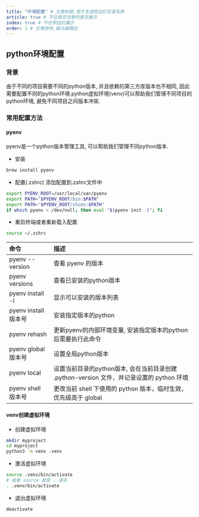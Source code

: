 ```yaml
---
title: "环境配置" # 文章标题,用于生成侧边栏目录名称
article: true # 不在首页文章列表页展示
index: true # 不在侧边栏展示
order: 1 # 文章排序,越大越靠后
---
```


## python环境配置

### 背景
由于不同的项目需要不同的python版本, 并且依赖的第三方库版本也不相同, 因此需要配置不同的python环境.python虚拟环境(venv)可以帮助我们管理不同项目的python环境, 避免不同项目之间版本冲突.

### 常用配置方法

#### pyenv
pyenv是一个python版本管理工具, 可以帮助我们管理不同python版本.
- 安装
```bash
brew install pyenv
```
- 配置(.zshrc)
添加配置到.zshrc文件中
```bash
export PYENV_ROOT=/usr/local/var/pyenv
export PATH="$PYENV_ROOT/bin:$PATH"
export PATH="$PYENV_ROOT/shims:$PATH"
if which pyenv > /dev/null; then eval "$(pyenv init -)"; fi
```
- 重启终端或者重新载入配置
```bash
source ~/.zshrc
```
|命令|描述|
|:---|:---|
|pyenv --version|查看 pyenv 的版本|
|pyenv versions|查看已安装的python版本|
|pyenv install -l|显示可以安装的版本列表|
|pyenv install 版本号|安装指定版本的python|
|pyenv rehash|更新pyenv的内部环境变量, 安装指定版本的python后需要执行此命令|
|pyenv global 版本号|设置全局python版本|
|pyenv local|设置当前目录的python版本, 会在当前目录创建 .python-version 文件，并记录设置的 python 环境|
|pyenv shell 版本号|更改当前 shell 下使用的 python 版本，临时生效，优先级高于 global|

#### venv创建虚拟环境
- 创建虚拟环境
```bash
mkdir myproject
cd myproject
python3 -m venv .venv
```
- 激活虚拟环境
```bash
source .venv/bin/activate
# 或者 source 就是 . 语法
. .venv/bin/activate
```
- 退出虚拟环境
```bash
deactivate
```

